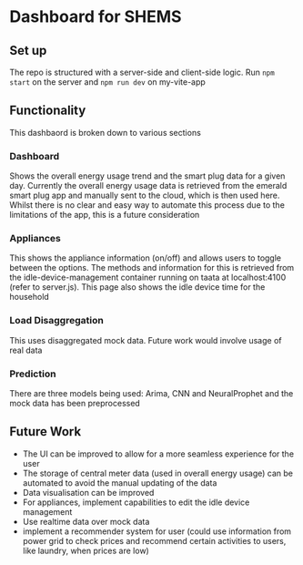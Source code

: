 # Dashboard for SHEMS
## Set up
The repo is structured with a server-side and client-side logic. Run `npm start` on the server and `npm run dev` on my-vite-app

## Functionality
This dashbaord is broken down to various sections
### Dashboard
Shows the overall energy usage trend and the smart plug data for a given day. Currently the overall energy usage data is retrieved from the emerald smart plug app and manually sent to the cloud, which is then used here. Whilst there is no clear and easy way to automate this process due to the limitations of the app, this is a future consideration
### Appliances
This shows the appliance information (on/off) and allows users to toggle between the options. The methods and information for this is retrieved from the idle-device-management container running on taata at localhost:4100 (refer to server.js). This page also shows the idle device time for the household
### Load Disaggregation 
This uses disaggregated mock data. Future work would involve usage of real data 
### Prediction
There are three models being used: Arima, CNN and NeuralProphet and the mock data has been preprocessed

## Future Work
- The UI can be improved to allow for a more seamless experience for the user
- The storage of central meter data (used in overall energy usage) can be automated to avoid the manual updating of the data
- Data visualisation can be improved
- For appliances, implement capabilities to edit the idle device management
- Use realtime data over mock data
- implement a recommender system for user (could use information from power grid to check prices and recommend certain activities to users, like laundry, when prices are low)

